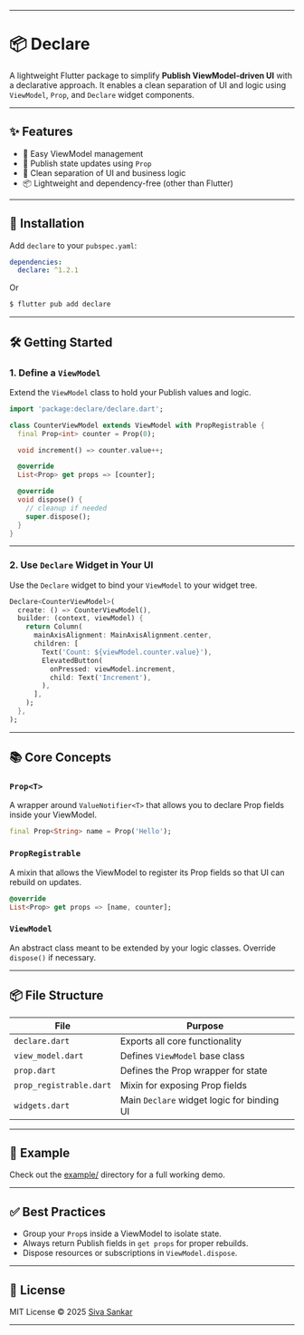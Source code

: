 
---

# 📦 Declare

A lightweight Flutter package to simplify **Publish ViewModel-driven UI** with a declarative approach. It enables a clean separation of UI and logic using `ViewModel`, `Prop`, and `Declare` widget components.

---

## ✨ Features

* 🧠 Easy ViewModel management
* 🔄 Publish state updates using `Prop`
* 🧼 Clean separation of UI and business logic
* 📦 Lightweight and dependency-free (other than Flutter)

---

## 🚀 Installation

Add `declare` to your `pubspec.yaml`:

```yaml
dependencies:
  declare: ^1.2.1
```
Or

```  bash
$ flutter pub add declare
```

---

## 🛠️ Getting Started

### 1. Define a `ViewModel`

Extend the `ViewModel` class to hold your Publish values and logic.

```dart
import 'package:declare/declare.dart';

class CounterViewModel extends ViewModel with PropRegistrable {
  final Prop<int> counter = Prop(0);

  void increment() => counter.value++;

  @override
  List<Prop> get props => [counter];

  @override
  void dispose() {
    // cleanup if needed
    super.dispose();
  }
}
```

---

### 2. Use `Declare` Widget in Your UI

Use the `Declare` widget to bind your `ViewModel` to your widget tree.

```dart
Declare<CounterViewModel>(
  create: () => CounterViewModel(),
  builder: (context, viewModel) {
    return Column(
      mainAxisAlignment: MainAxisAlignment.center,
      children: [
        Text('Count: ${viewModel.counter.value}'),
        ElevatedButton(
          onPressed: viewModel.increment,
          child: Text('Increment'),
        ),
      ],
    );
  },
);
```

---

## 📚 Core Concepts

### `Prop<T>`

A wrapper around `ValueNotifier<T>` that allows you to declare Prop fields inside your ViewModel.

```dart
final Prop<String> name = Prop('Hello');
```

### `PropRegistrable`

A mixin that allows the ViewModel to register its Prop fields so that UI can rebuild on updates.

```dart
@override
List<Prop> get props => [name, counter];
```

### `ViewModel`

An abstract class meant to be extended by your logic classes. Override `dispose()` if necessary.

---

## 📦 File Structure

| File                        | Purpose                                    |
| --------------------------- | ------------------------------------------ |
| `declare.dart`              | Exports all core functionality             |
| `view_model.dart`           | Defines `ViewModel` base class             |
| `prop.dart`                 | Defines the Prop wrapper for state     |
| `prop_registrable.dart`     | Mixin for exposing Prop fields         |
| `widgets.dart`              | Main `Declare` widget logic for binding UI |

---

## 🧪 Example

Check out the [example/](example/) directory for a full working demo.

---

## ✅ Best Practices

* Group your `Prop`s inside a ViewModel to isolate state.
* Always return Publish fields in `get props` for proper rebuilds.
* Dispose resources or subscriptions in `ViewModel.dispose`.

---

## 📄 License

MIT License © 2025 [Siva Sankar](https://github.com/siva-sankar-dev)

---
